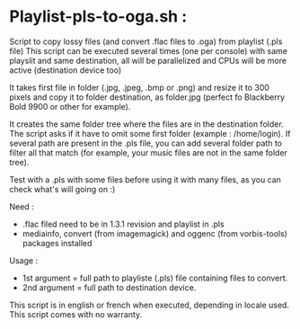 # Playlist-pls-to-oga.sh :

Script to copy lossy files (and convert .flac files to .oga) from playlist (.pls file)
This script can be executed several times (one per console) with same playslit and same destination, all will be parallelized and CPUs will be more active (destination device too)

It takes first file in folder (.jpg, .jpeg, .bmp or .png) and resize it to 300 pixels and copy it to folder destination, as folder.jpg (perfect fo Blackberry Bold 9900 or other for example).

It creates the same folder tree where the files are in the destination folder. The script asks if it have to omit some first folder (example : /home/login). If several path are present in the .pls file, you can add several folder path to filter all that match (for example, your music files are not in the same folder tree).

Test with a .pls with some files before using it with many files, as you can check what's will going on :)

Need :
- .flac filed need to be in 1.3.1 revision and playlist in .pls
- mediainfo, convert (from imagemagick) and oggenc (from vorbis-tools) packages installed

Usage :
- 1st argument = full path to playliste (.pls) file containing files to convert.
- 2nd argument = full path to destination device.

This script is in english or french when executed, depending in locale used.
This script comes with no warranty.


